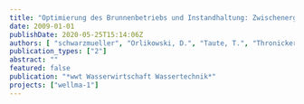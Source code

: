 ```yaml
---
title: "Optimierung des Brunnenbetriebs und Instandhaltung: Zwischenergebnisse des interdisziplinären Forschungsprojektes WellMa am Kompetenzzentrum Wasser Berlin"
date: 2009-01-01
publishDate: 2020-05-25T15:14:06Z
authors: [ "schwarzmueller", "Orlikowski, D.", "Taute, T.", "Thronicker, O.", "Dlubek, H.", "Wittstock, E." ]
publication_types: ["2"]
abstract: ""
featured: false
publication: "*wwt Wasserwirtschaft Wassertechnik*"
projects: ["wellma-1"]
---
```


